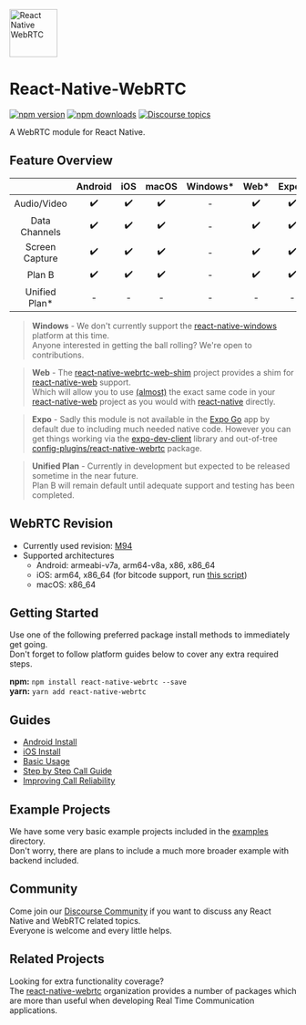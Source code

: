 [<img src="https://avatars.githubusercontent.com/u/42463376" alt="React Native WebRTC" style="height: 6em;" />](https://github.com/react-native-webrtc/react-native-webrtc)

# React-Native-WebRTC

[![npm version](https://img.shields.io/npm/v/react-native-webrtc)](https://www.npmjs.com/package/react-native-webrtc)
[![npm downloads](https://img.shields.io/npm/dm/react-native-webrtc)](https://www.npmjs.com/package/react-native-webrtc)
[![Discourse topics](https://img.shields.io/discourse/topics?server=https%3A%2F%2Freact-native-webrtc.discourse.group%2F)](https://react-native-webrtc.discourse.group/)

A WebRTC module for React Native.

## Feature Overview

|  | Android | iOS | macOS | Windows* | Web* | Expo* |
| :-: | :-------: | :---: | :-----: | :--------: | :----: | :-----: |
| Audio/Video | :heavy_check_mark: | :heavy_check_mark: | :heavy_check_mark: | - | :heavy_check_mark: | :heavy_check_mark: |
| Data Channels | :heavy_check_mark: | :heavy_check_mark: | :heavy_check_mark: | - | :heavy_check_mark: | :heavy_check_mark: |
| Screen Capture | :heavy_check_mark: | :heavy_check_mark: | :heavy_check_mark: | - | :heavy_check_mark: | :heavy_check_mark: |
| Plan B | :heavy_check_mark: | :heavy_check_mark: | :heavy_check_mark: | - | :heavy_check_mark: | :heavy_check_mark: |
| Unified Plan* | - | - | - | - | - | - |

> **Windows** - We don't currently support the [react-native-windows](https://github.com/microsoft/react-native-windows) platform at this time.  
Anyone interested in getting the ball rolling? We're open to contributions.

> **Web** - The [react-native-webrtc-web-shim](https://github.com/react-native-webrtc/react-native-webrtc-web-shim) project provides a shim for [react-native-web](https://github.com/necolas/react-native-web) support.  
Which will allow you to use [(almost)](https://github.com/react-native-webrtc/react-native-webrtc-web-shim/tree/main#setup) the exact same code in your [react-native-web](https://github.com/necolas/react-native-web) project as you would with [react-native](https://reactnative.dev/) directly.  

> **Expo** - Sadly this module is not available in the [Expo Go](https://expo.dev/client) app by default due to including much needed native code. However you can get things working via the [expo-dev-client](https://docs.expo.dev/development/getting-started/) library and out-of-tree [config-plugins/react-native-webrtc](https://github.com/expo/config-plugins/tree/master/packages/react-native-webrtc) package.  

> **Unified Plan** - Currently in development but expected to be released sometime in the near future.  
Plan B will remain default until adequate support and testing has been completed.  

## WebRTC Revision

* Currently used revision: [M94](https://github.com/jitsi/webrtc/releases/tag/v94.0.0)
* Supported architectures
  * Android: armeabi-v7a, arm64-v8a, x86, x86_64
  * iOS: arm64, x86_64 (for bitcode support, run [this script](./tools/downloadBitcode.sh))
  * macOS: x86_64

## Getting Started

Use one of the following preferred package install methods to immediately get going.  
Don't forget to follow platform guides below to cover any extra required steps.  

**npm:** `npm install react-native-webrtc --save`  
**yarn:** `yarn add react-native-webrtc`  

## Guides

- [Android Install](./Documentation/AndroidInstallation.md)
- [iOS Install](./Documentation/iOSInstallation.md)
- [Basic Usage](./Documentation/BasicUsage.md)
- [Step by Step Call Guide](./Documentation/CallGuide.md)
- [Improving Call Reliability](./Documentation/ImprovingCallReliability.md)

## Example Projects

We have some very basic example projects included in the [examples](./examples) directory.  
Don't worry, there are plans to include a much more broader example with backend included.  

## Community

Come join our [Discourse Community](https://react-native-webrtc.discourse.group/) if you want to discuss any React Native and WebRTC related topics.  
Everyone is welcome and every little helps.  

## Related Projects

Looking for extra functionality coverage?  
The [react-native-webrtc](https://github.com/react-native-webrtc) organization provides a number of packages which are more than useful when developing Real Time Communication applications.  